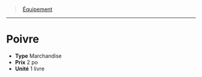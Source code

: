 ﻿---
!EquipmentItem
Type: Marchandise
Price: 2 po
Unity: 1 livre
Id: equipment_hd.md#poivre
ParentLink: equipment_hd.md#Équipement
Name: Poivre
ParentName: Équipement
NameLevel: 1
Attributes: {}
---
> [Équipement](hd_equipment.md)

---

# Poivre

- **Type** Marchandise
- **Prix** 2 po
- **Unité** 1 livre

